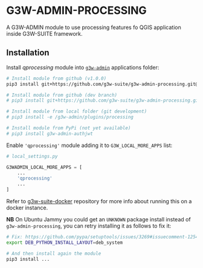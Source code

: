 # G3W-ADMIN-PROCESSING

A G3W-ADMIN module to use processing features fo QGIS application inside G3W-SUITE framework.

## Installation

Install *qprocessing* module into [`g3w-admin`](https://github.com/g3w-suite/g3w-admin/tree/v.3.6.x/g3w-admin) applications folder:

```sh
# Install module from github (v1.0.0)
pip3 install git+https://github.com/g3w-suite/g3w-admin-processing.git@v1.0.0

# Install module from github (dev branch)
# pip3 install git+https://github.com/g3w-suite/g3w-admin-processing.git@master

# Install module from local folder (git development)
# pip3 install -e /g3w-admin/plugins/processing

# Install module from PyPi (not yet available)
# pip3 install g3w-admin-authjwt
```

Enable `'qprocessing'` module adding it to `G3W_LOCAL_MORE_APPS` list:

```py
# local_settings.py

G3WADMIN_LOCAL_MORE_APPS = [
    ...
    'qprocessing'
    ...
]
```

Refer to [g3w-suite-docker](https://github.com/g3w-suite/g3w-suite-docker) repository for more info about running this on a docker instance.

**NB** On Ubuntu Jammy you could get an `UNKNOWN` package install instead of `g3w-admin-processing`, you can retry installing it as follows to fix it:

```sh
# Fix: https://github.com/pypa/setuptools/issues/3269#issuecomment-1254507377
export DEB_PYTHON_INSTALL_LAYOUT=deb_system

# And then install again the module
pip3 install ...
```